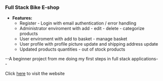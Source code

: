 ### **Full Stack Bike E-shop**

- **Features:**
  - Register - Login with email authentication / error handling
  - Administrator enviroment with add - edit - delete - categorize products
  - User enviroment with add to basket - manage basket
  - User profile with profile picture update and shipping address update
  - Updated products quantities - out of stock products

--A beginner project from me doing my first steps in full stack applications--

Click [here](https://full-stack-e-shop-client-8iuzlmla7-kostas-projects-f731f86c.vercel.app//) to visit the website
